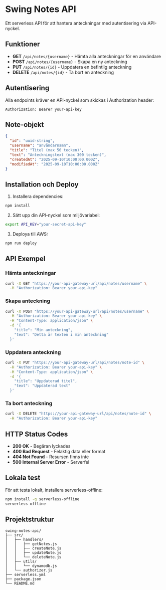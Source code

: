 # Swing Notes API

Ett serverless API för att hantera anteckningar med autentisering via API-nyckel.

## Funktioner

- **GET** `/api/notes/{username}` - Hämta alla anteckningar för en användare
- **POST** `/api/notes/{username}` - Skapa en ny anteckning
- **PUT** `/api/notes/{id}` - Uppdatera en befintlig anteckning
- **DELETE** `/api/notes/{id}` - Ta bort en anteckning

## Autentisering

Alla endpoints kräver en API-nyckel som skickas i Authorization header:
```
Authorization: Bearer your-api-key
```

## Note-objekt

```json
{
  "id": "uuid-string",
  "username": "användarnamn",
  "title": "Titel (max 50 tecken)",
  "text": "Anteckningstext (max 300 tecken)",
  "createdAt": "2025-09-10T10:00:00.000Z",
  "modifiedAt": "2025-09-10T10:00:00.000Z"
}
```

## Installation och Deploy

1. Installera dependencies:
```bash
npm install
```

2. Sätt upp din API-nyckel som miljövariabel:
```bash
export API_KEY="your-secret-api-key"
```

3. Deploya till AWS:
```bash
npm run deploy
```

## API Exempel

### Hämta anteckningar
```bash
curl -X GET "https://your-api-gateway-url/api/notes/username" \
  -H "Authorization: Bearer your-api-key"
```

### Skapa anteckning
```bash
curl -X POST "https://your-api-gateway-url/api/notes/username" \
  -H "Authorization: Bearer your-api-key" \
  -H "Content-Type: application/json" \
  -d '{
    "title": "Min anteckning",
    "text": "Detta är texten i min anteckning"
  }'
```

### Uppdatera anteckning
```bash
curl -X PUT "https://your-api-gateway-url/api/notes/note-id" \
  -H "Authorization: Bearer your-api-key" \
  -H "Content-Type: application/json" \
  -d '{
    "title": "Uppdaterad titel",
    "text": "Uppdaterad text"
  }'
```

### Ta bort anteckning
```bash
curl -X DELETE "https://your-api-gateway-url/api/notes/note-id" \
  -H "Authorization: Bearer your-api-key"
```

## HTTP Status Codes

- **200 OK** - Begäran lyckades
- **400 Bad Request** - Felaktig data eller format
- **404 Not Found** - Resursen finns inte
- **500 Internal Server Error** - Serverfel

## Lokala test

För att testa lokalt, installera serverless-offline:
```bash
npm install -g serverless-offline
serverless offline
```

## Projektstruktur

```
swing-notes-api/
├── src/
│   ├── handlers/
│   │   ├── getNotes.js
│   │   ├── createNote.js
│   │   ├── updateNote.js
│   │   └── deleteNote.js
│   ├── utils/
│   │   └── dynamodb.js
│   └── authorizer.js
├── serverless.yml
├── package.json
└── README.md
```
